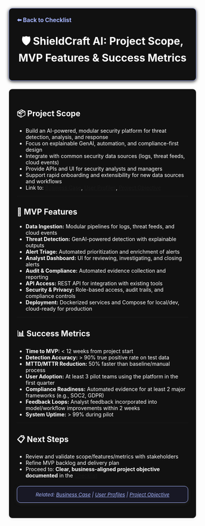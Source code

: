 <section style="border:1px solid #a5b4fc; border-radius:10px; margin:1.5em 0; box-shadow:0 2px 8px #222; padding:1.5em; background:#111; color:#fff;">
<div style="margin-bottom:1.5em;">
  <a href="./checklist.md" style="color:#a5b4fc; font-weight:bold; text-decoration:none; font-size:1.1em;">⬅️ Back to Checklist</a>
</div>
<h1 align="center" style="margin-top:0; font-size:2em;">🛡️ ShieldCraft AI: Project Scope, MVP Features & Success Metrics</h1>
</section>
<section style="border:1px solid #e0e0e0; border-radius:10px; margin:1.5em 0; box-shadow:0 2px 8px #f0f0f0; padding:1.5em; background:#111; color:#fff;">

## 📦 Project Scope

- Build an AI-powered, modular security platform for threat detection, analysis, and response
- Focus on explainable GenAI, automation, and compliance-first design
- Integrate with common security data sources (logs, threat feeds, cloud events)
- Provide APIs and UI for security analysts and managers
- Support rapid onboarding and extensibility for new data sources and workflows
- Link to: [Business Case](./business_case.md), [User Profiles](./user_profiles.md), [Project Objective](./project_objective.md)

---

## 🚀 MVP Features

- **Data Ingestion:** Modular pipelines for logs, threat feeds, and cloud events
- **Threat Detection:** GenAI-powered detection with explainable outputs
- **Alert Triage:** Automated prioritization and enrichment of alerts
- **Analyst Dashboard:** UI for reviewing, investigating, and closing alerts
- **Audit & Compliance:** Automated evidence collection and reporting
- **API Access:** REST API for integration with existing tools
- **Security & Privacy:** Role-based access, audit trails, and compliance controls
- **Deployment:** Dockerized services and Compose for local/dev, cloud-ready for production

---

## 📊 Success Metrics

- **Time to MVP:** < 12 weeks from project start
- **Detection Accuracy:** > 90% true positive rate on test data
- **MTTD/MTTR Reduction:** 50% faster than baseline/manual process
- **User Adoption:** At least 3 pilot teams using the platform in the first quarter
- **Compliance Readiness:** Automated evidence for at least 2 major frameworks (e.g., SOC2, GDPR)
- **Feedback Loops:** Analyst feedback incorporated into model/workflow improvements within 2 weeks
- **System Uptime:** > 99% during pilot

---

## 📋 Next Steps

- Review and validate scope/features/metrics with stakeholders
- Refine MVP backlog and delivery plan
- Proceed to: **Clear, business-aligned project objective documented** in the [Checklist](./checklist.md)


<section style="border:1px solid #a5b4fc; border-radius:10px; margin:1.5em 0; box-shadow:0 2px 8px #222; padding:1em; background:#181825; color:#a5b4fc; font-size:0.95em; text-align:center;">
  <em>Related: <a href="./business_case.md" style="color:#a5b4fc;">Business Case</a> | <a href="./user_profiles.md" style="color:#a5b4fc;">User Profiles</a> | <a href="./project_objective.md" style="color:#a5b4fc;">Project Objective</a></em>
</section>
